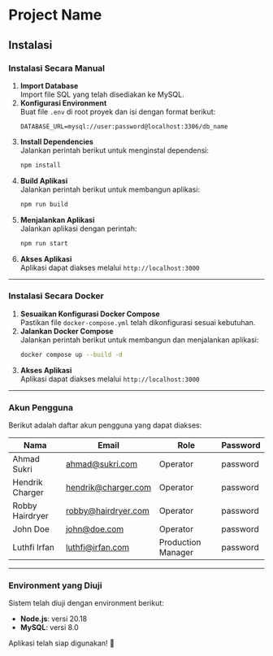 # Project Name

## Instalasi

### Instalasi Secara Manual

1. **Import Database**  
   Import file SQL yang telah disediakan ke MySQL.
2. **Konfigurasi Environment**  
   Buat file `.env` di root proyek dan isi dengan format berikut:
    ```env
    DATABASE_URL=mysql://user:password@localhost:3306/db_name
    ```
3. **Install Dependencies**  
   Jalankan perintah berikut untuk menginstal dependensi:
    ```sh
    npm install
    ```
4. **Build Aplikasi**  
   Jalankan perintah berikut untuk membangun aplikasi:
    ```sh
    npm run build
    ```
5. **Menjalankan Aplikasi**  
   Jalankan aplikasi dengan perintah:
    ```sh
    npm run start
    ```
6. **Akses Aplikasi**  
   Aplikasi dapat diakses melalui `http://localhost:3000`

---

### Instalasi Secara Docker

1. **Sesuaikan Konfigurasi Docker Compose**  
   Pastikan file `docker-compose.yml` telah dikonfigurasi sesuai kebutuhan.
2. **Jalankan Docker Compose**  
   Jalankan perintah berikut untuk membangun dan menjalankan aplikasi:
    ```sh
    docker compose up --build -d
    ```
3. **Akses Aplikasi**  
   Aplikasi dapat diakses melalui `http://localhost:3000`

---

### Akun Pengguna

Berikut adalah daftar akun pengguna yang dapat diakses:

| Nama            | Email               | Role               | Password |
| --------------- | ------------------- | ------------------ | -------- |
| Ahmad Sukri     | ahmad@sukri.com     | Operator           | password |
| Hendrik Charger | hendrik@charger.com | Operator           | password |
| Robby Hairdryer | robby@hairdryer.com | Operator           | password |
| John Doe        | john@doe.com        | Operator           | password |
| Luthfi Irfan    | luthfi@irfan.com    | Production Manager | password |

---

### Environment yang Diuji

Sistem telah diuji dengan environment berikut:

-   **Node.js**: versi 20.18
-   **MySQL**: versi 8.0

Aplikasi telah siap digunakan! 🚀
